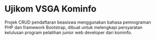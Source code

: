 # Ujikom VSGA Kominfo

Projek CRUD pendaftaran beasiswa menggunakan bahasa pemrograman PHP dan framework Bootstrap, dibuat untuk melengkapi persyaratan kelulusan program pelatihan junior web developer dari kominfo.
